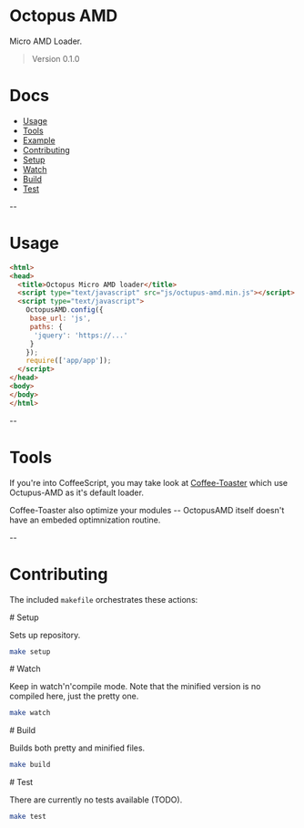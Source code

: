 # Octopus AMD

Micro AMD Loader.
> Version 0.1.0

# Docs

 - [Usage](#usage)
 - [Tools](#tools)
 - [Example](https://github.com/serpentem/octopus-amd/tree/master/example)
 - [Contributing](#contributing)
  - [Setup](#setup)
  - [Watch](#watch)
  - [Build](#build)
  - [Test](#test)

--
<a name="usage"/>
# Usage

````html
<html>
<head>
  <title>Octopus Micro AMD loader</title>
  <script type="text/javascript" src="js/octupus-amd.min.js"></script>
  <script type="text/javascript">
    OctopusAMD.config({
     base_url: 'js',
     paths: {
      'jquery': 'https://...'
     }
    });
    require(['app/app']);
  </script>
</head>
<body>
</body>
</html>
````

--
<a name="tools"/>
# Tools

If you're into CoffeeScript, you may take look at [Coffee-Toaster](#http://github.com/serpentem/coffee-toaster) which use Octupus-AMD as it's default loader.

Coffee-Toaster also optimize your modules -- OctopusAMD itself doesn't have an embeded optimnization routine.

--
<a name="contributing">
# Contributing

The included `makefile` orchestrates these actions:

<a name="setup">
# Setup

Sets up repository.

````bash
make setup
````

<a name="watch">
# Watch

Keep in watch'n'compile mode.
Note that the minified version is no compiled here, just the pretty one.

````bash
make watch
````

<a name="build">
# Build

Builds both pretty and minified files.

````bash
make build
````

<a name="test">
# Test

There are currently no tests available (TODO).

````bash
make test
````